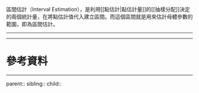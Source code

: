 區間估計（Interval Estimation），是利用[[點估計|點估計量]]的[[抽樣分配]]決定的兩個統計量，在將點估計值代入建立區間。而這個區間就是用來估計母體參數的範圍，即為區間估計。
- - -

- - -
# 參考資料

- - -
parent::
sibling::
child::